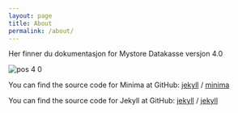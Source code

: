 ```yaml
---
layout: page
title: About
permalink: /about/
---
```


Her finner du dokumentasjon for Mystore Datakasse versjon 4.0

![pos 4 0](https://user-images.githubusercontent.com/114920022/193567918-5b28ce08-0f3c-4ea4-9610-bfc69f71490d.jpg)


You can find the source code for Minima at GitHub:
[jekyll][jekyll-organization] /
[minima](https://github.com/jekyll/minima)

You can find the source code for Jekyll at GitHub:
[jekyll][jekyll-organization] /
[jekyll](https://github.com/jekyll/jekyll)


[jekyll-organization]: https://github.com/jekyll
